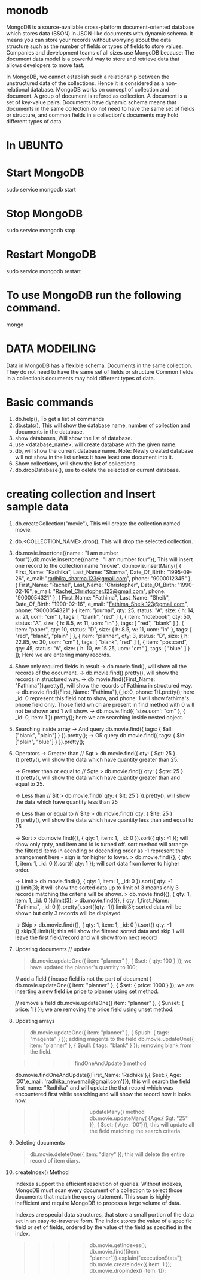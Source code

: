 # monodb

MongoDB is a source-available cross-platform document-oriented database which stores data (BSON) in JSON-like documents with dynamic schema. It means you can store your records without worrying about the data structure such as the number of fields or types of fields to store values. Companies and development teams of all sizes use MongoDB because: The document data model is a powerful way to store and retrieve data that allows developers to move fast.

In MongoDB, we cannot establish such a relationship between the unstructured data of the collections. Hence it is considered as a non-relational database. MongoDB works on concept of collection and document. A group of document is refered as collection.
A document is a set of key-value pairs. Documents have dynamic schema means that documents in the same collection do not need to have the same set of fields or structure, and common fields in a collection's documents may hold different types of data.
 
# In UBUNTO 
# Start MongoDB
sudo service mongodb start
# Stop MongoDB
sudo service mongodb stop
# Restart MongoDB
sudo service mongodb restart
# To use MongoDB run the following command.
mongo

# DATA MODElLING

Data in MongoDB has a flexible schema. Documents in the same collection. They do not need to have the same set of fields or structure Common fields in a collection’s documents may hold different types of data.     

# Basic commands 

1. db.help(),  To get a list of commands
2. db.stats(),  This will show the database name, number of collection and documents in the database.
3. show databases, Will show the list of database.
4. use <database_name>, will create database with the given name.
5. db, will show the current database name. Note: Newly created database will not show in the list unless it have least one document into it.
6. Show collections, will show the list of collections.
7. db.dropDatabase(),  use to delete the selected or current database.

# creating collection and Insert sample data

1. db.createCollection("movie"),     This will create the collection named movie.
2. db.<COLLECTION_NAME>.drop(),   This will drop the selected collection.
3. db.movie.insertone({name : "I am number four"}),db.movie.insertone({name : "I am number four"}),  This will insert one record to the collection name "movie".
    db.movie.insertMany([
		{
            First_Name: "Radhika",
		    Last_Name: "Sharma",
		    Date_Of_Birth: "1995-09-26",
		    e_mail: "radhika_sharma.123@gmail.com",
		    phone: "9000012345"
		},
		{
			First_Name: "Rachel",
			Last_Name: "Christopher",
			Date_Of_Birth: "1990-02-16",
			e_mail: "Rachel_Christopher.123@gmail.com",
			phone: "9000054321"
		},
		{
			First_Name: "Fathima",
			Last_Name: "Sheik",
			Date_Of_Birth: "1990-02-16",
			e_mail: "Fathima_Sheik.123@gmail.com",
			phone: "9000054321"
		}
	{ item: "journal", qty: 25, status: "A", size: { h: 14, w: 21, uom: "cm" }, tags: [ "blank", "red" ] },
    { item: "notebook", qty: 50, status: "A", size: { h: 8.5, w: 11, uom: "in" }, tags: [ "red", "blank" ] },
    { item: "paper", qty: 10, status: "D", size: { h: 8.5, w: 11, uom: "in" }, tags: [ "red", "blank", "plain" ] },
    { item: "planner", qty: 3, status: "D", size: { h: 22.85, w: 30, uom: "cm" }, tags: [ "blank", "red" ] },
    { item: "postcard", qty: 45, status: "A", size: { h: 10, w: 15.25, uom: "cm" }, tags: [ "blue" ] }
]); Here we are entering many records.

4. Show only required fields in result
    -> db.movie.find(), will show all the records of the document.
         -> db.movie.find().pretty(),  will show the records in structured way.
            -> db.movie.find({First_Name: "Fathima"}).pretty(),  will show the records of Fathima in structured way.
                 -> db.movie.find({First_Name: "Fathima"},{_id:0, phone: 1}).pretty();  here _id: 0 represent this field not to show, and phone: 1 will show fathima's phone field only. Those field which are present in find method with 0 will not be shown and 1 will show.
    -> db.movie.find({ 'size.uom': "cm" }, { _id: 0, item: 1 }).pretty();   here we are searching inside nested object.
5. Searching inside array
    -> And query
        db.movie.find({ tags: { $all: ["blank", "plain"] } }).pretty();
    -> OR query
        db.movie.find({ tags: { $in: ["plain", "blue"] } }).pretty();
6. Operators
   -> Greater than // $gt
        > db.movie.find({ qty: { $gt: 25 }  }).pretty(),  will show the data which have quantity greater than 25.

   -> Greater than or equal to // $gte
        > db.movie.find({ qty: { $gte: 25 }  }).pretty(),  will show the data which have quantity greater than and equal to 25.

   -> Less than // $lt
        > db.movie.find({ qty: { $lt: 25 }  }).pretty(),  will show the data which have quantity less than 25

   -> Less than or equal to // $lte
       > db.movie.find({ qty: { $lte: 25 }  }).pretty(),  will show the data which have quantity less than and equal to 25

   -> Sort
        > db.movie.find({}, { qty: 1, item: 1, _id: 0 }).sort({ qty: -1 });   will show only qnty, and item and id is turned off. sort method will arrange the filtered items in acending or decending order as -1 represent the arrangement here - sign is for higher to lower.
        > db.movie.find({}, { qty: 1, item: 1, _id: 0 }).sort({ qty: 1 });  will sort data from lower to higher order.

   -> Limit
        > db.movie.find({}, { qty: 1, item: 1, _id: 0 }).sort({ qty: -1 }).limit(3);  it will show the sorted data up to limit of 3 means only 3 records matching the criteria will be shown.
        > db.movie.find({}, { qty: 1, item: 1, _id: 0 }).limit(3);
        > db.movie.find({}, { qty: 1,first_Name: "Fathima", _id: 0 }).pretty().sort({qty:-1}).limit(3);  sorted data will be shown 
        but only 3 records will be displayed.

   -> Skip
        > db.movie.find({}, { qty: 1, item: 1, _id: 0 }).sort({ qty: -1 }).skip(1).limit(1);  this will show the filtered sorted data and skip 1 will leave the first field/record and will show from next record

7. Updating documents
    // update 
    > db.movie.updateOne({ item: "planner" }, { $set: { qty: 100 } });  we have updated the planner's quantity to 100;

    // add a field ( incase field is not the part of document )
    db.movie.updateOne({ item: "planner" }, { $set: { price: 1000 } });  we are inserting a new field i.e price to planner using set method.
        
    // remove a field
    db.movie.updateOne({ item: "planner" }, { $unset: { price: 1 } });  we are removing the price field using unset method. 

8. Updating arrays  

    > db.movie.updateOne({ item: "planner" }, { $push: { tags: "magenta" } });  adding magenta to the field
    > db.movie.updateOne({ item: "planner" }, { $pull: { tags: "blank" } });     removing blank from the field.

    >>>> findOneAndUpdate() method

    db.movie.findOneAndUpdate({First_Name: 'Radhika'},{
         $set: { Age: '30',e_mail: 'radhika_newemail@gmail.com'}}),   this will search the field first_name: "Radhika" and will update the that record which was encountered first while searching and will show the record how it looks now.   

    >>>>> updateMany() method
        db.movie.updateMany(
	{Age:{ $gt: "25" }},
	{ $set: { Age: '00'}}),   this will update all the field matching the search criteria.


9. Deleting documents

    > db.movie.deleteOne({ item: "diary" }); this will delete the entire record of item diary.

10. createIndex() Method

    Indexes support the efficient resolution of queries. Without indexes, MongoDB must scan every document of a collection to select those documents that match the query statement. This scan is highly inefficient and require MongoDB to process a large volume of data.
    
    Indexes are special data structures, that store a small portion of the data set in an easy-to-traverse form. The index stores the value of a specific field or set of fields, ordered by the value of the field as specified in the index.

    >>>>>db.movie.getIndexes();
    > db.movie.find({item: "planner"}).explain("executionStats");
    > db.movie.createIndex({ item: 1 });
    > db.movie.dropIndex({ item: 1});

